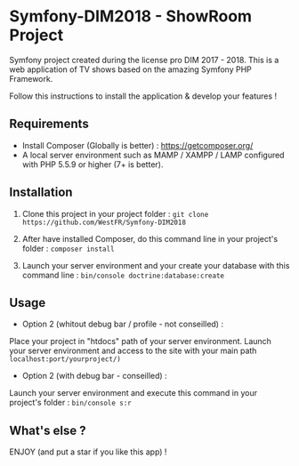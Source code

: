 # Symfony-DIM2018 - ShowRoom Project

Symfony project created during the license pro DIM 2017 - 2018.
This is a web application of TV shows based on the amazing Symfony PHP Framework.

Follow this instructions to install the application & develop your features !


## Requirements

- Install Composer (Globally is better) : https://getcomposer.org/
- A local server environment such as MAMP / XAMPP / LAMP configured with PHP 5.5.9 or higher (7+ is better).


## Installation

1. Clone this project in your project folder :
`git clone https://github.com/WestFR/Symfony-DIM2018`

2. After have installed Composer, do this command line in your project's folder :
`composer install`

3. Launch your server environment and your create your database with this command line :
`bin/console doctrine:database:create`


## Usage

- Option 2 (whitout debug bar / profile - not conseilled) :

Place your project in "htdocs" path of your server environment.
Launch your server environment and access to the site with your main path
`localhost:port/yourproject/)`


- Option 2 (with debug bar - conseilled) :

Launch your server environment and execute this command in your project's folder : 
`bin/console s:r`


## What's else ?

ENJOY (and put a star if you like this app) !